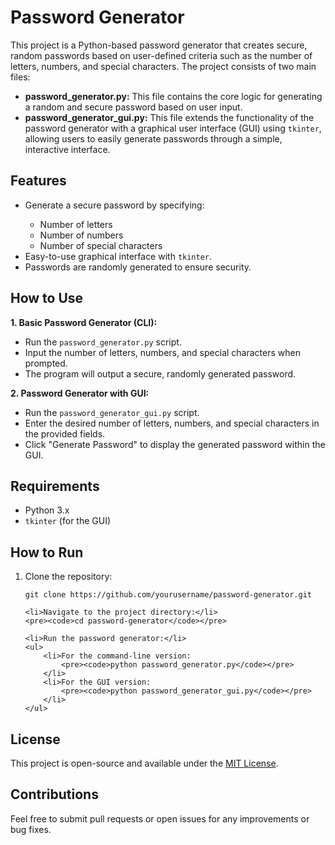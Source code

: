 <!DOCTYPE html>
<html lang="en">
<head>
    <meta charset="UTF-8">
    <meta name="viewport" content="width=device-width, initial-scale=1.0">
    
</head>
<body>

<h1>Password Generator</h1>

<p>
    This project is a Python-based password generator that creates secure, random passwords based on user-defined criteria such as the number of letters, numbers, and special characters. The project consists of two main files:
</p>

<ul>
    <li><strong>password_generator.py:</strong> This file contains the core logic for generating a random and secure password based on user input.</li>
    <li><strong>password_generator_gui.py:</strong> This file extends the functionality of the password generator with a graphical user interface (GUI) using <code>tkinter</code>, allowing users to easily generate passwords through a simple, interactive interface.</li>
</ul>

<h2>Features</h2>
<ul>
    <li>Generate a secure password by specifying:</li>
    <ul>
        <li>Number of letters</li>
        <li>Number of numbers</li>
        <li>Number of special characters</li>
    </ul>
    <li>Easy-to-use graphical interface with <code>tkinter</code>.</li>
    <li>Passwords are randomly generated to ensure security.</li>
</ul>

<h2>How to Use</h2>
<p><strong>1. Basic Password Generator (CLI):</strong></p>
<ul>
    <li>Run the <code>password_generator.py</code> script.</li>
    <li>Input the number of letters, numbers, and special characters when prompted.</li>
    <li>The program will output a secure, randomly generated password.</li>
</ul>

<p><strong>2. Password Generator with GUI:</strong></p>
<ul>
    <li>Run the <code>password_generator_gui.py</code> script.</li>
    <li>Enter the desired number of letters, numbers, and special characters in the provided fields.</li>
    <li>Click "Generate Password" to display the generated password within the GUI.</li>
</ul>

<h2>Requirements</h2>
<ul>
    <li>Python 3.x</li>
    <li><code>tkinter</code> (for the GUI)</li>
</ul>

<h2>How to Run</h2>
<ol>
    <li>Clone the repository:</li>
    <pre><code>git clone https://github.com/yourusername/password-generator.git</code></pre>

    <li>Navigate to the project directory:</li>
    <pre><code>cd password-generator</code></pre>

    <li>Run the password generator:</li>
    <ul>
        <li>For the command-line version:
            <pre><code>python password_generator.py</code></pre>
        </li>
        <li>For the GUI version:
            <pre><code>python password_generator_gui.py</code></pre>
        </li>
    </ul>
</ol>

<h2>License</h2>
<p>
    This project is open-source and available under the <a href="LICENSE">MIT License</a>.
</p>

<h2>Contributions</h2>
<p>
    Feel free to submit pull requests or open issues for any improvements or bug fixes.
</p>

</body>
</html>
